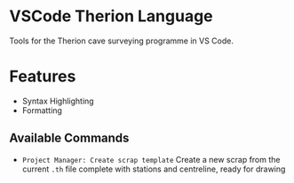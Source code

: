 # VSCode Therion Language

Tools for the Therion cave surveying programme in VS Code.

# Features

- Syntax Highlighting
- Formatting

## Available Commands

- `Project Manager: Create scrap template` Create a new scrap from the current `.th` file complete with stations and centreline, ready for drawing
